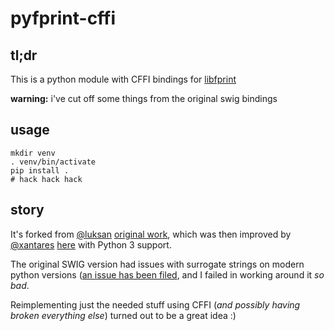 pyfprint-cffi
=============

tl;dr
-----
This is a python module with CFFI bindings for [libfprint](http://www.freedesktop.org/wiki/Software/fprint/libfprint/)

**warning:** i've cut off some things from the original swig bindings

usage
-----

	mkdir venv
	. venv/bin/activate
	pip install .
	# hack hack hack

story
-----

It's forked from [@luksan](https://github.com/luksan) [original work](https://github.com/luksan/pyfprint),
which was then improved by [@xantares](https://github.com/xantares) [here](https://github.com/xantares/pyfprint) with Python 3 support.

The original SWIG version had issues with surrogate strings on modern python versions ([an issue has been filed](https://github.com/swig/swig/issues/222), and I failed in working around it *so bad*.

Reimplementing just the needed stuff using CFFI (*and possibly having broken everything else*) turned out to be a great idea :)
